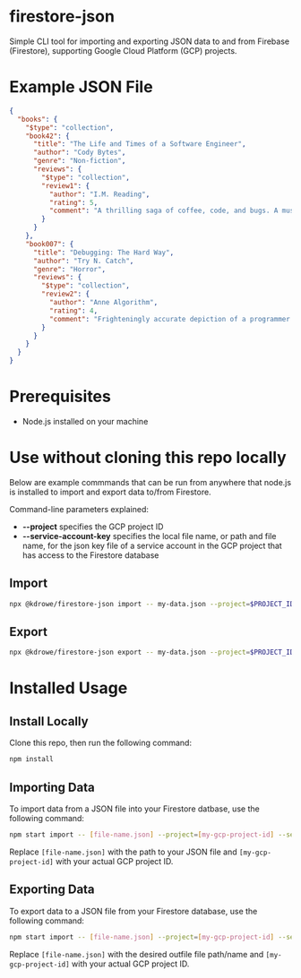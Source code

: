 # firestore-json

Simple CLI tool for importing and exporting JSON data to and from Firebase (Firestore), supporting Google Cloud Platform (GCP) projects.

# Example JSON File

```json
{
  "books": {
    "$type": "collection",
    "book42": {
      "title": "The Life and Times of a Software Engineer",
      "author": "Cody Bytes",
      "genre": "Non-fiction",
      "reviews": {
        "$type": "collection",
        "review1": {
          "author": "I.M. Reading",
          "rating": 5,
          "comment": "A thrilling saga of coffee, code, and bugs. A must-read for anyone who's ever wondered why their program works on the second run."
        }
      }
    },
    "book007": {
      "title": "Debugging: The Hard Way",
      "author": "Try N. Catch",
      "genre": "Horror",
      "reviews": {
        "$type": "collection",
        "review2": {
          "author": "Anne Algorithm",
          "rating": 4,
          "comment": "Frighteningly accurate depiction of a programmer's descent into madness. I couldn't put it down, mostly because I was afraid it would crash if I did."
        }
      }
    }
  }
}
```

# Prerequisites

- Node.js installed on your machine

# Use without cloning this repo locally

Below are example commmands that can be run from anywhere that node.js is installed to import and export data to/from Firestore. 

Command-line parameters explained:
* **--project** specifies the GCP project ID
* **--service-account-key** specifies the local file name, or path and file name, for the json key file of a service account in the GCP project that has access to the Firestore database

## Import

```bash
npx @kdrowe/firestore-json import -- my-data.json --project=$PROJECT_ID --service-account-key=key.json
```

## Export

```bash
npx @kdrowe/firestore-json export -- my-data.json --project=$PROJECT_ID --service-account-key=key.json
```

# Installed Usage

## Install Locally

Clone this repo, then run the following command:

```bash
npm install
```

## Importing Data

To import data from a JSON file into your Firestore datbase, use the following command:

```bash
npm start import -- [file-name.json] --project=[my-gcp-project-id] --service-account-key=key.json
```

Replace `[file-name.json]` with the path to your JSON file and `[my-gcp-project-id]` with your actual GCP project ID.

## Exporting Data

To export data to a JSON file from your Firestore database, use the following command:

```bash
npm start import -- [file-name.json] --project=[my-gcp-project-id] --service-account-key=key.json
```

Replace `[file-name.json]` with the desired outfile file path/name and `[my-gcp-project-id]` with your actual GCP project ID.